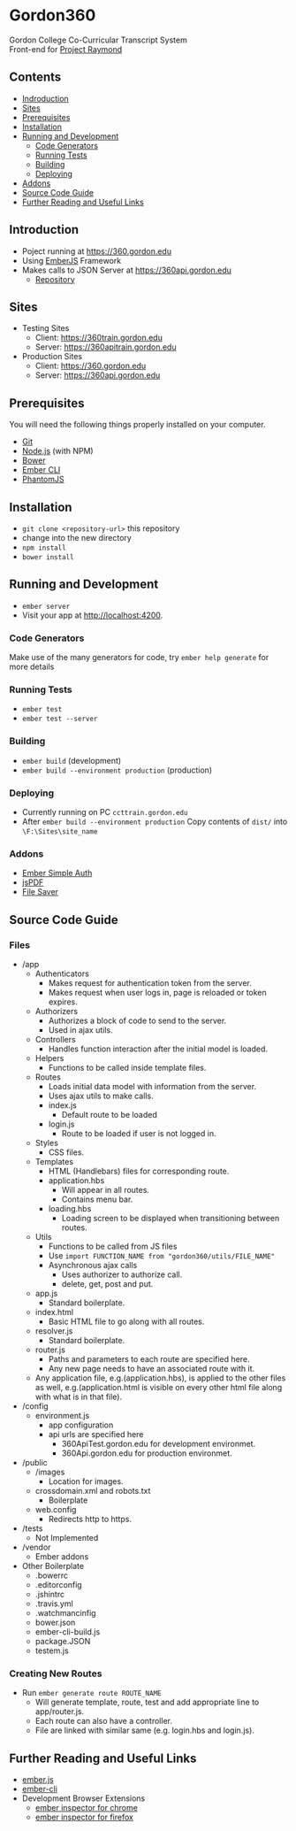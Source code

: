 # Gordon360

Gordon College Co-Curricular Transcript System <br>
Front-end for [Project Raymond](https://github.com/gordon-cs/Project-Raymond)

## Contents
  * [Indroduction](#introduction)
  * [Sites](#sites)
  * [Prerequisites](#prerequisites)
  * [Installation](#installation)
  * [Running and Development](#running-and-development)
    * [Code Generators](#code-generators)
    * [Running Tests](#running-tests)
    * [Building](#building)
    * [Deploying](#deploying)
  * [Addons](#addons)
  * [Source Code Guide](#source-code-guide)
  * [Further Reading and Useful Links](#further-reading-and-useful-links)

## Introduction

* Poject running at https://360.gordon.edu
* Using [EmberJS](http://emberjs.com/) Framework
* Makes calls to JSON Server at https://360api.gordon.edu
  * [Repository](https://github.com/gordon-cs/Project-Raymond)

## Sites

* Testing Sites
  * Client: https://360train.gordon.edu
  * Server: https://360apitrain.gordon.edu
* Production Sites
  * Client: https://360.gordon.edu
  * Server: https://360api.gordon.edu

## Prerequisites

You will need the following things properly installed on your computer.

* [Git](http://git-scm.com/)
* [Node.js](http://nodejs.org/) (with NPM)
* [Bower](http://bower.io/)
* [Ember CLI](http://ember-cli.com/)
* [PhantomJS](http://phantomjs.org/)

## Installation

* `git clone <repository-url>` this repository
* change into the new directory
* `npm install`
* `bower install`

## Running and Development

* `ember server`
* Visit your app at [http://localhost:4200](http://localhost:4200).

### Code Generators

Make use of the many generators for code, try `ember help generate` for more details

### Running Tests

* `ember test`
* `ember test --server`

### Building

* `ember build` (development)
* `ember build --environment production` (production)

### Deploying

* Currently running on PC `ccttrain.gordon.edu`
* After `ember build --environment production` Copy contents of `dist/` into `\F:\Sites\site_name`

### Addons

* [Ember Simple Auth](https://ember-simple-auth.com/)
* [jsPDF](https://parall.ax/products/jspdf)
* [File Saver](https://github.com/eligrey/FileSaver.js/)

## Source Code Guide

### Files
* /app
	* Authenticators
        * Makes request for authentication token from the server.
        * Makes request when user logs in, page is reloaded or token expires.
    * Authorizers
        * Authorizes a block of code to send to the server.
        * Used in ajax utils.
    * Controllers
        * Handles function interaction after the initial model is loaded.
    * Helpers
        * Functions to be called inside template files.
    * Routes
        * Loads initial data model with information from the server.
        * Uses ajax utils to make calls.
        * index.js
            * Default route to be loaded
        * login.js
            * Route to be loaded if user is not logged in.
    * Styles
        * CSS files.
    * Templates
        * HTML (Handlebars) files for corresponding route.
        * application.hbs
            * Will appear in all routes.
            * Contains menu bar.
        * loading.hbs
            * Loading screen to be displayed when transitioning between routes.
    * Utils
        * Functions to be called from JS files
        * Use `import FUNCTION_NAME from "gordon360/utils/FILE_NAME"`
        * Asynchronous ajax calls
            * Uses authorizer to authorize call.
            * delete, get, post and put.
    * app.js
        * Standard boilerplate.
    * index.html
        * Basic HTML file to go along with all routes.
    * resolver.js
        * Standard boilerplate.
    * router.js
        * Paths and parameters to each route are specified here.
        * Any new page needs to have an associated route with it.
    * Any application file, e.g.(application.hbs), is applied to the other files as well, e.g.(application.html is visible on every other html file along with what is in that file).
* /config
    * environment.js
    	* app configuration
    	* api urls are specified here
    		* 360ApiTest.gordon.edu for development environmet.
    		* 360Api.gordon.edu for production environmet.
* /public
    * /images
        * Location for images.
    * crossdomain.xml and robots.txt
        * Boilerplate
    * web.config
        * Redirects http to https.
* /tests
    * Not Implemented
* /vendor
    * Ember addons
* Other Boilerplate
	* .bowerrc
	* .editorconfig
	* .jshintrc
	* .travis.yml
	* .watchmancinfig
	* bower.json
	* ember-cli-build.js
	* package.JSON
	* testem.js

### Creating New Routes
* Run `ember generate route ROUTE_NAME`
	* Will generate template, route, test and add appropriate line to app/router.js.
	* Each route can also have a controller.
	* File are linked with similar same (e.g. login.hbs and login.js).

## Further Reading and Useful Links

* [ember.js](http://emberjs.com/)
* [ember-cli](http://ember-cli.com/)
* Development Browser Extensions
  * [ember inspector for chrome](https://chrome.google.com/webstore/detail/ember-inspector/bmdblncegkenkacieihfhpjfppoconhi)
  * [ember inspector for firefox](https://addons.mozilla.org/en-US/firefox/addon/ember-inspector/)
